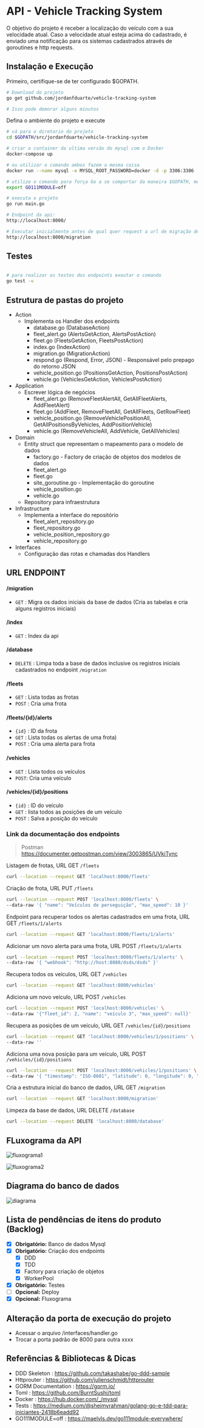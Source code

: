 # API - Vehicle Tracking System

O objetivo do projeto é receber a localização do veículo com a sua velocidade atual. Caso
a velocidade atual esteja acima do cadastrado, é enviado uma notificação para os sistemas
cadastrados através de goroutines e http requests.

## Instalação e Execução

Primeiro, certifique-se de ter configurado \$GOPATH.

```bash
# Download do projeto
go get github.com/jordanfduarte/vehicle-tracking-system

# Isso pode demorar alguns minutos
```

Defina o ambiente do projeto e execute

```bash
# vá para o diretorio do projeto
cd $GOPATH/src/jordanfduarte/vehicle-tracking-system

# criar o container da ultima versão do mysql com o Docker
docker-compose up

# ou utilizar o comando ambos fazem a mesma coisa
docker run --name mysql -e MYSQL_ROOT_PASSWORD=docker -d -p 3306:3306  mysql:latest

# utilize o comando para força Go a se comportar da maneira $GOPATH, mesmo fora do $GOPATH.
export GO111MODULE=off

# executa o projeto
go run main.go

# Endpoint da api:
http://localhost:8000/

# Executar inicialmente antes de qual quer request a url de migração de dados
http://localhost:8000/migration
```

## Testes
```bash

# para realizar os testes dos endpoints exeutar o comando
go test -v
```

## Estrutura de pastas do projeto
- Action
  - Implementa os Handler dos endpoints
    - database.go (DatabaseAction)
    - fleet_alert.go (AlertsGetAction, AlertsPostAction)
    - fleet.go (FleetsGetAction, FleetsPostAction)
    - index.go (IndexAction)
    - migration.go (MigrationAction)
    - respond.go (Respond, Error, JSON) - Responsável pelo prepago do retorno JSON
    - vehicle_position.go (PositionsGetAction, PositionsPostAction)
    - vehicle.go (VehiclesGetAction, VehiclesPostAction)
- Application
  - Escrever lógica de negócios
    - fleet_alert.go (RemoveFleetAlertAll, GetAllFleetAlerts, AddFleetAlert)
    - fleet.go (AddFleet, RemoveFleetAll, GetAllFleets, GetRowFleet)
    - vehicle_position.go (RemoveVehiclePositionAll, GetAllPositionsByVehicles, AddPositionVehicle)
    - vehicle.go (RemoveVehicleAll, AddVehicle, GetAllVehicles)
- Domain
  - Entity struct que representam o mapeamento para o modelo de dados
    - factory.go - Factory de criação de objetos dos modelos de dados
    - fleet_alert.go
    - fleet.go
    - site_goroutine.go - Implementação do goroutine
    - vehicle_position.go
    - vehicle.go
  - Repository para infraestrutura
- Infrastructure
  - Implementa a interface do repositório
    - fleet_alert_repository.go
    - fleet_repository.go
    - vehicle_position_repository.go
    - vehicle_repository.go
- Interfaces
  - Configuração das rotas e chamadas dos Handlers

## URL ENDPOINT

#### /migration

- `GET` : Migra os dados iniciais da base de dados (Cria as tabelas e cria alguns registros iniciais)

#### /index

- `GET` : Index da api

#### /database

- `DELETE` : Limpa toda a base de dados inclusive os registros iniciais cadastrados no endpoint `/migration`

#### /fleets

- `GET` : Lista todas as frotas
- `POST` : Cria uma frota

#### /fleets/{id}/alerts

- `{id}` : ID da frota
- `GET` : Lista todas os alertas de uma frota)
- `POST` : Cria uma alerta para frota

#### /vehicles

- `GET` : Lista todos os veículos
- `POST`: Cria uma veículo

#### /vehicles/{id}/positions

- `{id}` : ID do veículo
- `GET` : lista todos as posições de um veículo
- `POST` : Salva a posição do veículo

### Link da documentação dos endpoints

> Postman https://documenter.getpostman.com/view/3003865/UVkiTync


Listagem de frotas, URL GET `/fleets`
```bash
curl --location --request GET 'localhost:8000/fleets'
```

Criação de frota, URL PUT `/fleets`
```bash
curl --location --request POST 'localhost:8000/fleets' \
--data-raw '{ "name": "Veículos de perseguição", "max_speed": 10 }'
```


Endpoint para recuperar todos os alertas cadastrados em uma frota, URL GET `/fleets/1/alerts`

```bash
curl --location --request GET 'localhost:8000/fleets/1/alerts'
```

Adicionar um novo alerta para uma frota, URL POST `/fleets/1/alerts`

```bash
curl --location --request POST 'localhost:8000/fleets/1/alerts' \
--data-raw '{ "webhook": "http://host:8080/dsds/dsds" }'
```

Recupera todos os veículos, URL GET `/vehicles`

```bash
curl --location --request GET 'localhost:8000/vehicles'
```

Adiciona um novo veículo, URL POST `/vehicles`

```bash
curl --location --request POST 'localhost:8000/vehicles' \
--data-raw '{"fleet_id": 2, "name": "veículo 3", "max_speed": null}'
```

Recupera as posições de um veículo, URL GET `/vehicles/{id}/positions`
```bash
curl --location --request GET 'localhost:8000/vehicles/1/positions' \
--data-raw ''
```

Adiciona uma nova posição para um veículo, URL POST `/vehicles/{id}/positions`
```bash
curl --location --request POST 'localhost:8000/vehicles/1/positions' \
--data-raw '{ "timestamp": "ISO-8601", "latitude": 0, "longitude": 0, "current_speed": 1000 }'
```

Cria a estrutura inicial do banco de dados, URL GET `/migration`
```bash
curl --location --request GET 'localhost:8000/migration'
```

Limpeza da base de dados, URL DELETE `/database`
```bash
curl --location --request DELETE 'localhost:8000/database'
```

## FLuxograma da API

![fluxograma1](https://raw.githubusercontent.com/jordanfduarte/vehicle-tracking-system/master/assets/fluxograma-1.png)

![fluxograma2](https://raw.githubusercontent.com/jordanfduarte/vehicle-tracking-system/master/assets/fluxograma-2.png)

## Diagrama do banco de dados

![diagrama](https://raw.githubusercontent.com/jordanfduarte/vehicle-tracking-system/master/assets/diagrama-db.png)


## Lista de pendências de itens do produto (Backlog)

- [x] **Obrigatório:** Banco de dados Mysql
- [x] **Obrigatório:** Criação dos endpoints
  - [x] DDD
  - [x] TDD
  - [x] Factory para criação de objetos
  - [x] WorkerPool
- [x] **Obrigatório:** Testes
- [ ] **Opcional:** Deploy
- [x] **Opcional:** Fluxograma

## Alteração da porta de execução do projeto

- Acessar o arquivo /interfaces/handler.go
- Trocar a porta padrão de 8000 para outra xxxx


## Referências & Bibliotecas & Dicas

- DDD Skeleton : https://github.com/takashabe/go-ddd-sample
- Httprouter : https://github.com/julienschmidt/httprouter
- GORM Documentation : https://gorm.io/
- Toml : https://github.com/BurntSushi/toml
- Docker : https://hub.docker.com/_/mysql
- Tests : https://medium.com/@sheimyrahman/golang-go-e-tdd-para-iniciantes-2418b6eadd92
- GO111MODULE=off : https://maelvls.dev/go111module-everywhere/
